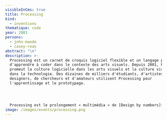 ```yaml
---
visibleInCms: true
title: Processing
kind:
  - inventions
thematique: code
year: 2001
persons:
  - john-maeda
  - casey-reas
abstract: "\n"
description: >-
  Processing est un carnet de croquis logiciel flexible et un langage permettant
  d'apprendre à coder dans le contexte des arts visuels. Depuis 2001, Processing
  promeut la culture logicielle dans les arts visuels et la culture visuelle
  dans la technologie. Des dizaines de milliers d'étudiants, d'artistes, de
  designers, de chercheurs et d'amateurs utilisent Processing pour
  l'apprentissage et le prototypage.




  Processing est le prolongement « multimédia » de [Design by numbers](https://www.culturesnumeriques.net/evenements/design-by-numbers), l'environnement de programmation graphique développé par [John Maeda](https://www.culturesnumeriques.net/personnes/john-maeda) au [Media Lab](https://fr.wikipedia.org/wiki/MIT_Media_Lab "MIT Media Lab") du [Massachusetts Institute of Technology](https://fr.wikipedia.org/wiki/Massachusetts_Institute_of_Technology "Massachusetts Institute of Technology").
image: /images/events/processing.png
---
```

